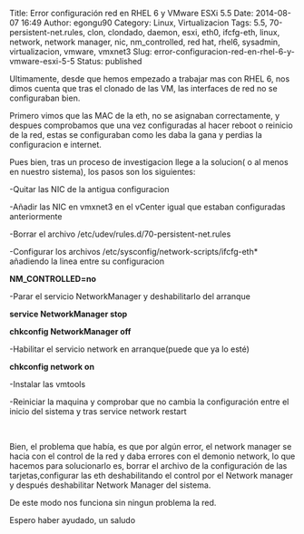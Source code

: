 Title: Error configuración red en RHEL 6 y VMware ESXi 5.5
Date: 2014-08-07 16:49
Author: egongu90
Category: Linux, Virtualizacion
Tags: 5.5, 70-persistent-net.rules, clon, clondado, daemon, esxi, eth0, ifcfg-eth, linux, network, network manager, nic, nm_controlled, red hat, rhel6, sysadmin, virtualizacion, vmware, vmxnet3
Slug: error-configuracion-red-en-rhel-6-y-vmware-esxi-5-5
Status: published

Ultimamente, desde que hemos empezado a trabajar mas con RHEL 6, nos
dimos cuenta que tras el clonado de las VM, las interfaces de red no se
configuraban bien.

Primero vimos que las MAC de la eth, no se asignaban correctamente, y
despues comprobamos que una vez configuradas al hacer reboot o reinicio
de la red, estas se configuraban como les daba la gana y perdias la
configuracion e internet.

Pues bien, tras un proceso de investigacion llege a la solucion( o al
menos en nuestro sistema), los pasos son los siguientes:

-Quitar las NIC de la antigua configuracion

-Añadir las NIC en vmxnet3 en el vCenter igual que estaban configuradas
anteriormente

-Borrar el archivo /etc/udev/rules.d/70-persistent-net.rules

-Configurar los archivos /etc/sysconfig/network-scripts/ifcfg-eth\*
añadiendo la linea entre su configuracion

**NM\_CONTROLLED=no**

-Parar el servicio NetworkManager y deshabilitarlo del arranque

**service NetworkManager stop**

**chkconfig NetworkManager off**

-Habilitar el servicio network en arranque(puede que ya lo esté)

**chkconfig network on**

-Instalar las vmtools

-Reiniciar la maquina y comprobar que no cambia la configuración entre
el inicio del sistema y tras service network restart

 

Bien, el problema que había, es que por algún error, el network manager
se hacia con el control de la red y daba errores con el demonio network,
lo que hacemos para solucionarlo es, borrar el archivo de la
configuración de las tarjetas,configurar las eth deshabilitando el
control por el Network manager y después deshabilitar Network Manager
del sistema.

De este modo nos funciona sin ningun problema la red.

Espero haber ayudado, un saludo
